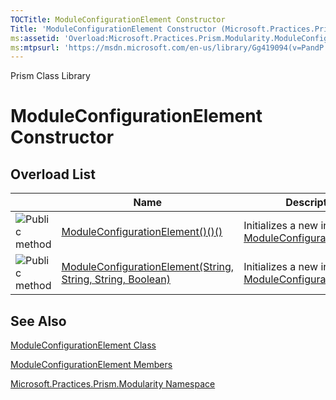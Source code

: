 ```yaml
---
TOCTitle: ModuleConfigurationElement Constructor
Title: 'ModuleConfigurationElement Constructor (Microsoft.Practices.Prism.Modularity)'
ms:assetid: 'Overload:Microsoft.Practices.Prism.Modularity.ModuleConfigurationElement.\#ctor'
ms:mtpsurl: 'https://msdn.microsoft.com/en-us/library/Gg419094(v=PandP.50)'
---
```


Prism Class Library

ModuleConfigurationElement Constructor
======================================

Overload List
-------------

<span id="overloadMembersTableToggle"></span>
<table>
<colgroup>
<col width="33%" />
<col width="33%" />
<col width="33%" />
</colgroup>
<thead>
<tr class="header">
<th> </th>
<th>Name</th>
<th>Description</th>
</tr>
</thead>
<tbody>
<tr class="odd">
<td><img src="https://msdn.microsoft.com/en-us/Gg419094.pubmethod(en-us,PandP.50).gif" title="Public method" /></td>
<td><a href="https://msdn.microsoft.com/m:microsoft.practices.prism.modularity.moduleconfigurationelement.">ModuleConfigurationElement()()()</a></td>
<td><div class="summary">
Initializes a new instance of <a href="https://msdn.microsoft.com/t:microsoft.practices.prism.modularity.moduleconfigurationelement">ModuleConfigurationElement</a>.
</div></td>
</tr>
<tr class="even">
<td><img src="https://msdn.microsoft.com/en-us/Gg419094.pubmethod(en-us,PandP.50).gif" title="Public method" /></td>
<td><a href="https://msdn.microsoft.com/m:microsoft.practices.prism.modularity.moduleconfigurationelement.">ModuleConfigurationElement(String, String, String, Boolean)</a></td>
<td><div class="summary">
Initializes a new instance of <a href="https://msdn.microsoft.com/t:microsoft.practices.prism.modularity.moduleconfigurationelement">ModuleConfigurationElement</a>.
</div></td>
</tr>
</tbody>
</table>

See Also
--------


[ModuleConfigurationElement Class](https://msdn.microsoft.com/t:microsoft.practices.prism.modularity.moduleconfigurationelement)

[ModuleConfigurationElement Members](https://msdn.microsoft.com/allmembers.t:microsoft.practices.prism.modularity.moduleconfigurationelement)

[Microsoft.Practices.Prism.Modularity Namespace](https://msdn.microsoft.com/n:microsoft.practices.prism.modularity)
